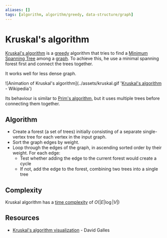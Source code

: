 ```yaml
---
aliases: []
tags: [algorithm, algorithm/greedy, data-structure/graph]
---
```


# Kruskal's algorithm

[Kruskal's algorithm](https://wikipedia.org/wiki/kruskal%27s_algorithm) is a [greedy](../algorithms.md#Terminology) algorithm that tries to find a [Minimum Spanning Tree](../../data/data-structure/tree.md#Minimum%20Spanning%20Tree) among a [graph](../../data/data-structure/graph.md). To achieve this, he use a minimal spanning forest first and connect the trees together.

It works well for less dense graph.

![Animation of Kruskal's algorithm](../assets/kruskal.gif '[Kruskal's algorithm](https://wikipedia.org/wiki/kruskal%27s_algorithm) - Wikipedia')

Its behaviour is similar to [Prim's algorithm](prim.md), but it uses multiple trees before connecting them together.

## Algorithm

- Create a forest (a set of trees) initially consisting of a separate single-vertex tree for each vertex in the input graph.
- Sort the graph edges by weight.
- Loop through the edges of the graph, in ascending sorted order by their weight. For each edge:
    - Test whether adding the edge to the current forest would create a cycle
    - If not, add the edge to the forest, combining two trees into a single tree

## Complexity

Kruskal algorithm has a [time complexity](../complexity.md) of $O(|E| \log |V|)$

## Resources

- [Kruskal's algorithm visualization](https://www.cs.usfca.edu/~galles/visualization/Kruskal.html) - David Galles